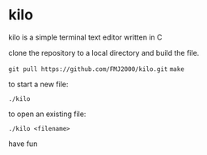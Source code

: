 # kilo
kilo is a simple terminal text editor written in C

clone the repository to a local directory and build the file.

`git pull https://github.com/FMJ2000/kilo.git`
`make`

to start a new file:

`./kilo`

to open an existing file:

`./kilo <filename>`

have fun
